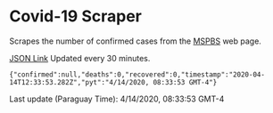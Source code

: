 # Covid-19 Scraper

Scrapes the number of confirmed cases from the [MSPBS](https://www.mspbs.gov.py/covid-19.php) web page.

[JSON Link](https://jmayalag.github.io/covid19-scrape/cases.json)
Updated every 30 minutes.
```
{"confirmed":null,"deaths":0,"recovered":0,"timestamp":"2020-04-14T12:33:53.282Z","pyt":"4/14/2020, 08:33:53 GMT-4"}
```
Last update (Paraguay Time): 4/14/2020, 08:33:53 GMT-4